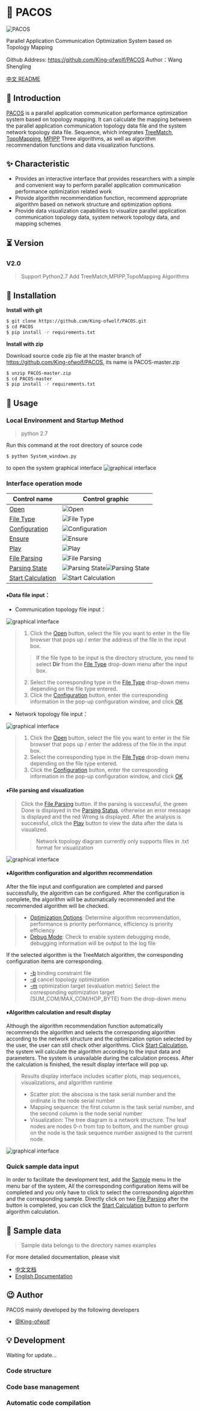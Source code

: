 # 📃 PACOS

![PACOS](https://github.com/King-ofwolf/PACOS/blob/master/Layout/png/1208066.png)

Parallel Application Communication Optimization System based on Topology Mapping

Github Address: <https://github.com/King-ofwolf/PACOS>
Author：Wang Shengling

[中文 README](README.md)

## 📣 Introduction

[PACOS](https://github.com/King-ofwolf/PACOS) is a parallel application communication performance optimization system based on topology mapping. It can calculate the mapping between the parallel application communication topology data file and the system network topology data file. Sequence, which integrates [TreeMatch](http://treematch.gforge.inria.fr/), [TopoMapping](https://dl.acm.org/citation.cfm?id=3079104), [MPIPP]( Https://dl.acm.org/citation.cfm?id=1183451) Three algorithms, as well as algorithm recommendation functions and data visualization functions.

## ✨ Characteristic

* Provides an interactive interface that provides researchers with a simple and convenient way to perform parallel application communication performance optimization related work
* Provide algorithm recommendation function, recommend appropriate algorithm based on network structure and optimization options
* Provide data visualization capabilities to visualize parallel application communication topology data, system network topology data, and mapping schemes

## ⏳ Version

### V2.0

> Support Python2.7
> Add TreeMatch,MPIPP,TopoMapping Algorithms

## 🔰 Installation

**Install with git**
```bash
$ git clone https://github.com/King-ofwolf/PACOS.git
$ cd PACOS
$ pip install -r requirements.txt
```
**Install with zip**

Download source code zip file at the master branch of <https://github.com/King-ofwolf/PACOS>, its name is PACOS-master.zip
```bash
$ unzip PACOS-master.zip
$ cd PACOS-master
$ pip install -r requirements.txt
```
## 📝 Usage

### Local Environment and Startup Method
> python 2.7

Run this command at the root directory of source code 
```bash
$ python System_windows.py
```
to open the system graphical interface
![graphical interface](https://github.com/King-ofwolf/PACOS/blob/master/Layout/img/main.png)

### Interface operation mode

Control name | Control graphic
--------|-------
[Open]()|![Open](https://github.com/King-ofwolf/PACOS/blob/master/Layout/img/open.png)
[File Type]()|![File Type](https://github.com/King-ofwolf/PACOS/blob/master/Layout/img/file_type.png)
[Configuration]()|![Configuration](https://github.com/King-ofwolf/PACOS/blob/master/Layout/img/settings.png)
[Ensure]()|![Ensure](https://github.com/King-ofwolf/PACOS/blob/master/Layout/img/ensure.png)
[Play]()|![Play](https://github.com/King-ofwolf/PACOS/blob/master/Layout/img/play.png)
[File Parsing]()|![File Parsing](https://github.com/King-ofwolf/PACOS/blob/master/Layout/img/file_analysis.png)
[Parsing State]()|![Parsing State](https://github.com/King-ofwolf/PACOS/blob/master/Layout/img/analysis_done.png)![Parsing State](https://github.com/King-ofwolf/PACOS/blob/master/Layout/img/analysis_wrong.png)
[Start Calculation]()|![Start Calculation](https://github.com/King-ofwolf/PACOS/blob/master/Layout/img/caculate.png)

#### &diams;Data file input：

- Communication topology file input：

![graphical interface](https://github.com/King-ofwolf/PACOS/blob/master/Layout/img/task_input_line.png)

> 1. Click the [Open]() button, select the file you want to enter in the file browser that pops up / enter the address of the file in the input box.
> >If the file type to be input is the directory structure, you need to select **Dir** from the [File Type]() drop-down menu after the input box.
> 
> 2. Select the corresponding type in the [File Type]() drop-down menu depending on the file type entered.
> 3. Click the [Configuration]() button, enter the corresponding information in the pop-up configuration window, and click [OK]()

- Network topology file input：

![graphical interface](https://github.com/King-ofwolf/PACOS/blob/master/Layout/img/net_input_line.png)

> 1. Click the [Open]() button, select the file you want to enter in the file browser that pops up / enter the address of the file in the input box.
> 2. Select the corresponding type in the [File Type]() drop-down menu depending on the file type entered.
> 3. Click the [Configuration]() button, enter the corresponding information in the pop-up configuration window, and click [OK]()

#### &diams;File parsing and visualization

> Click the [File Parsing]() button. If the parsing is successful, the green Done is displayed in the [Parsing Status](), otherwise an error message is displayed and the red Wrong is displayed.
> After the analysis is successful, click the [Play]() button to view the data after the data is visualized.
> > Network topology diagram currently only supports files in .txt format for visualization

![graphical interface](https://github.com/King-ofwolf/PACOS/blob/master/Layout/img/TaskGraph.png)

#### &diams;Algorithm configuration and algorithm recommendation

After the file input and configuration are completed and parsed successfully, the algorithm can be configured. After the configuration is complete, the algorithm will be automatically recommended and the recommended algorithm will be checked.
> - [Optimization Options](): Determine algorithm recommendation, performance is priority performance, efficiency is priority efficiency
> - [Debug Mode](): Check to enable system debugging mode, debugging information will be output to the log file

If the selected algorithm is the TreeMatch algorithm, the corresponding configuration items are corresponding.
> - [-b]() binding constraint file
> - [-d]() cancel topology optimization
> - [-m]() optimization target (evaluation metric) Select the corresponding optimization target (SUM_COM/MAX_COM/HOP_BYTE) from the drop-down menu

#### &diams;Algorithm calculation and result display

Although the algorithm recommendation function automatically recommends the algorithm and selects the corresponding algorithm according to the network structure and the optimization option selected by the user, the user can still check other algorithms. Click [Start Calculation](), the system will calculate the algorithm according to the input data and parameters. The system is unavailable during the calculation process. After the calculation is finished, the result display interface will pop up.
> Results display interface includes scatter plots, map sequences, visualizations, and algorithm runtime
> - Scatter plot: the abscissa is the task serial number and the ordinate is the node serial number
> - Mapping sequence: the first column is the task serial number, and the second column is the node serial number
> - Visualization: The tree diagram is a network structure. The leaf nodes are nodes 0-n from top to bottom, and the number group on the node is the task sequence number assigned to the current node.

![graphical interface](https://github.com/King-ofwolf/PACOS/blob/master/Layout/img/result_show.png)

### Quick sample data input 

In order to facilitate the development test, add the [Sample]() menu in the menu bar of the system, All  the corresponding configuration items will be completed and you only have to click to select the corresponding algorithm and the corresponding sample. Directly click on two [File Parsing]() after the button is completed, you can click the [Start Calculation]() button to perform algorithm calculation.

## 🔖 Sample data

> Sample data belongs to the directory names examples

For more detailed documentation, please visit

* [中文文档](README.md)
* [English Documentation](README.en.md)

## 😉 Author

PACOS mainly developed by the following developers

* [@King-ofwolf](https://github.com/King-ofwolf/)

## 💡 Development
Waiting for update...
### Code structure
### Code base management
### Automatic code compilation


